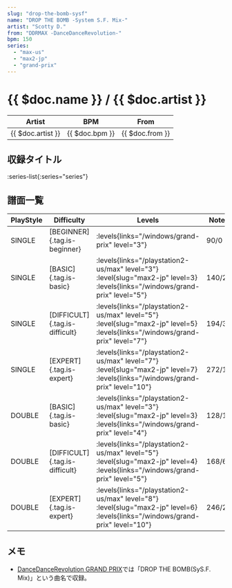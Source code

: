 ```yaml
---
slug: "drop-the-bomb-sysf"
name: "DROP THE BOMB -System S.F. Mix-"
artist: "Scotty D."
from: "DDRMAX -DanceDanceRevolution-"
bpm: 150
series:
  - "max-us"
  - "max2-jp"
  - "grand-prix"
---
```


# {{ $doc.name }} / {{ $doc.artist }}

|Artist|BPM|From|
|------|---|----|
|{{ $doc.artist }}|{{ $doc.bpm }}|{{ $doc.from }}|

## 収録タイトル

:series-list{:series="series"}

## 譜面一覧

|PlayStyle|Difficulty|Levels|Notes|Movie|
|---------|----------|------|-----|-----|
|SINGLE|[BEGINNER]{.tag.is-beginner}| :levels{links="/windows/grand-prix" level="3"}|90/0||
|SINGLE|[BASIC]{.tag.is-basic}| :levels{links="/playstation2-us/max" level="3"} :level{slug="max2-jp" level=3}  :levels{links="/windows/grand-prix" level="5"}|140/20||
|SINGLE|[DIFFICULT]{.tag.is-difficult}| :levels{links="/playstation2-us/max" level="5"} :level{slug="max2-jp" level=5}  :levels{links="/windows/grand-prix" level="7"}|194/34||
|SINGLE|[EXPERT]{.tag.is-expert}| :levels{links="/playstation2-us/max" level="7"} :level{slug="max2-jp" level=7}  :levels{links="/windows/grand-prix" level="10"}|272/12||
|DOUBLE|[BASIC]{.tag.is-basic}| :levels{links="/playstation2-us/max" level="3"} :level{slug="max2-jp" level=3}  :levels{links="/windows/grand-prix" level="4"}|128/13||
|DOUBLE|[DIFFICULT]{.tag.is-difficult}| :levels{links="/playstation2-us/max" level="5"} :level{slug="max2-jp" level=4}  :levels{links="/windows/grand-prix" level="5"}|168/6||
|DOUBLE|[EXPERT]{.tag.is-expert}| :levels{links="/playstation2-us/max" level="8"} :level{slug="max2-jp" level=6}  :levels{links="/windows/grand-prix" level="10"}|246/29||

## メモ

- [DanceDanceRevolution GRAND PRIX](/series/grand-prix)では「DROP THE BOMB(SyS.F. Mix)」という曲名で収録。
